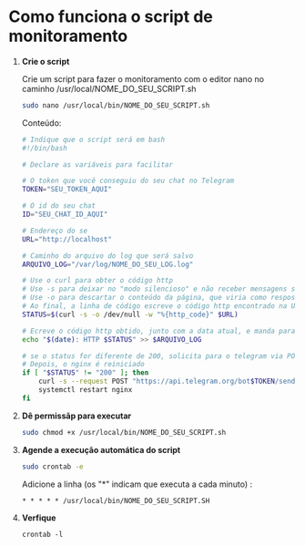 # Como funciona o script de monitoramento

1. **Crie o script**

   Crie um script para fazer o monitoramento com o editor nano no caminho /usr/local/NOME_DO_SEU_SCRIPT.sh  
 
   ```bash
   sudo nano /usr/local/bin/NOME_DO_SEU_SCRIPT.sh
   ```
   Conteúdo:  
   ```bash
   # Indique que o script será em bash
   #!/bin/bash

   # Declare as variáveis para facilitar
   
   # O token que você conseguiu do seu chat no Telegram
   TOKEN="SEU_TOKEN_AQUI"

   # O id do seu chat 
   ID="SEU_CHAT_ID_AQUI"
   
   # Endereço do se
   URL="http://localhost"
   
   # Caminho do arquivo do log que será salvo
   ARQUIVO_LOG="/var/log/NOME_DO_SEU_LOG.log"

   # Use o curl para obter o código http
   # Use -s para deixar no "modo silencioso" e não receber mensagens sobre a conexão
   # Use -o para descartar o conteúdo da página, que viria como resposta, para /dev/null
   # Ao final, a linha de código escreve o código http encontrado na URL e armazena na variável STATUS
   STATUS=$(curl -s -o /dev/null -w "%{http_code}" $URL)

   # Ecreve o código http obtido, junto com a data atual, e manda para o arquivo log
   echo "$(date): HTTP $STATUS" >> $ARQUIVO_LOG

   # se o status for diferente de 200, solicita para o telegram via POST para que ele possa mandar a mensagem indicada para o caminho fornecido
   # Depois, o nginx é reiniciado
   if [ "$STATUS" != "200" ]; then
       curl -s --request POST "https://api.telegram.org/bot$TOKEN/sendMessage" -d chat_id=$ID -d text="Alerta, site indisponível! Status: $STATUS"
       systemctl restart nginx
   fi

   ```
   
2. **Dê permissãp para executar**  
   ```bash
   sudo chmod +x /usr/local/bin/NOME_DO_SEU_SCRIPT.sh
   ```

3. **Agende a execução automática do script**  
   ```bash
   sudo crontab -e
   ```
   Adicione a linha (os "*" indicam que executa a cada minuto) : 
   ```
   * * * * * /usr/local/bin/NOME_DO_SEU_SCRIPT.SH
   ```
   
4. **Verfique**
    ```
   crontab -l
   ```

